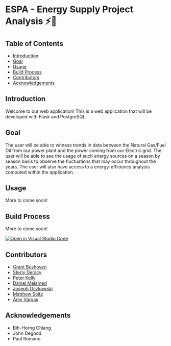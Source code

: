 <h1 style="align: center"> ESPA - Energy Supply Project Analysis ⚡🔋 </h1> 

## Table of Contents

- [Introduction](#introduction)
- [Goal](#goal)
- [Usage](#usage)
- [Build Process](#build-process)
- [Contributors](#contributors)
- [Acknowledgements](#acknowledgements)

## Introduction
Welcome to our web application! This is a web application that will be developed with Flask and PostgreSQL.

## Goal
The user will be able to witness trends in data between the Natural Gas/Fuel Oil from our power plant and the power coming from our Electric grid. The user will be able to see the usage of such energy sources on a season by season basis to observe the fluctuations that may occur throughout the years. The user will also have access to a energy-efficiency analysis computed within the application.

## Usage
More to come soon!

## Build Process
More to come soon!

[![Open in Visual Studio Code](https://classroom.github.com/assets/open-in-vscode-f059dc9a6f8d3a56e377f745f24479a46679e63a5d9fe6f495e02850cd0d8118.svg)](https://classroom.github.com/online_ide?assignment_repo_id=6878204&assignment_repo_type=AssignmentRepo)

## Contributors

* [Grant Bushoven](https://github.com/grantbushoven)
* [Sterly Deracy](https://github.com/sderacy)
* [Peter Kelly](https://github.com/kellyp11)
* [Daniel Melamed](https://github.com/dmelamed5)
* [Joseph Oczkowski](https://github.com/Joe-Oczkowski)
* [Matthew Seitz](https://github.com/matt2970)
* [Amy Vargas](https://github.com/A-Vargas-GP)


## Acknowledgements

* Bih-Horng Chiang
* John Degood
* Paul Romano

